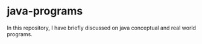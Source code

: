 # java-programs
In this repository, I have briefly discussed on java conceptual and real world programs.
